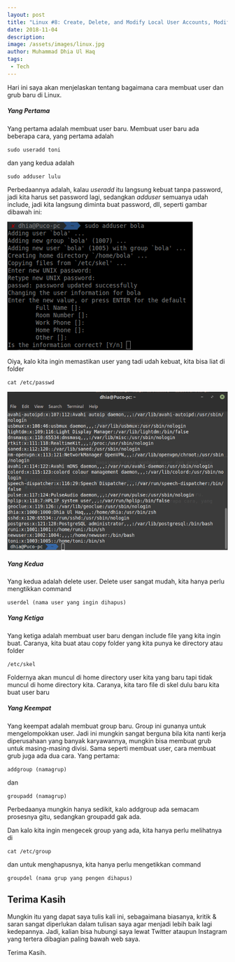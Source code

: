```yaml
---
layout: post
title: "Linux #8: Create, Delete, and Modify Local User Accounts, Modify Local Groups and Group Memberships"
date: 2018-11-04
description: 
image: /assets/images/linux.jpg
author: Muhammad Dhia Ul Haq
tags:
 - Tech
---
```


Hari ini saya akan menjelaskan tentang bagaimana cara membuat user dan grub baru di Linux.

##### Yang Pertama

Yang pertama adalah membuat user baru. Membuat user baru ada beberapa cara, yang pertama adalah

```console
sudo useradd toni
```

dan yang kedua adalah

```console
sudo adduser lulu
```

Perbedaannya adalah, kalau *useradd* itu langsung kebuat tanpa password, jadi kita harus set password lagi, sedangkan *adduser* semuanya udah include, jadi kita langsung diminta buat password, dll, seperti gambar dibawah ini:

![Placeholder](/assets/images/user2.png)

Oiya, kalo kita ingin memastikan user yang tadi udah kebuat, kita bisa liat di folder 

```console
cat /etc/passwd
```
![Placeholder](/assets/images/user1.png)


##### Yang Kedua

Yang kedua adalah delete user. Delete user sangat mudah, kita hanya perlu mengtikkan command

```console
userdel (nama user yang ingin dihapus)
```

##### Yang Ketiga

Yang ketiga adalah membuat user baru dengan include file yang kita ingin buat. Caranya, kita buat atau copy folder yang kita punya ke directory atau folder

```console
/etc/skel
```
Foldernya akan muncul di home directory user kita yang baru tapi tidak muncul di home directory kita. Caranya, kita taro file di skel dulu baru kita buat user baru

##### Yang Keempat

Yang keempat adalah membuat group baru. Group ini gunanya untuk mengelompokkan user. Jadi ini mungkin sangat berguna bila kita nanti kerja diperusahaan yang banyak karyawannya, mungkin bisa membuat grub untuk masing-masing divisi. Sama seperti membuat user, cara membuat grub juga ada dua cara. Yang pertama:

```console
addgroup (namagrup)
```
dan
```console
groupadd (namagrup)
```

Perbedaanya mungkin hanya sedikit, kalo addgroup ada semacam prosesnya gitu, sedangkan groupadd gak ada.

Dan kalo kita ingin mengecek group yang ada, kita hanya perlu melihatnya di

```console
cat /etc/group
```

dan untuk menghapusnya, kita hanya perlu mengetikkan command

```console
groupdel (nama grup yang pengen dihapus)
```

## Terima Kasih
Mungkin itu yang dapat saya tulis kali ini, sebagaimana biasanya, kritik & saran sangat diperlukan dalam tulisan saya agar menjadi lebih baik lagi kedepannya. Jadi, kalian bisa hubungi saya lewat Twitter ataupun Instagram yang tertera dibagian paling bawah web saya. 

Terima Kasih. 